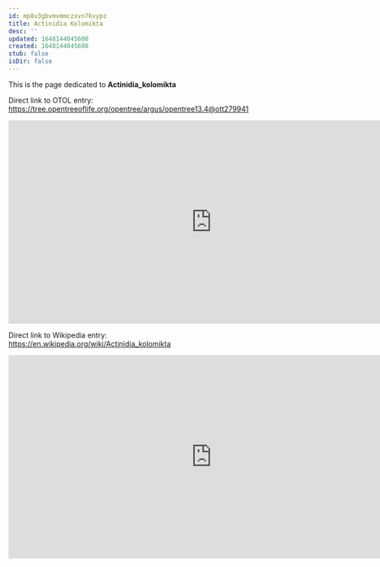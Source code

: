 ```yaml
---
id: mp8v3gbvmvmmczxvn7kvypz
title: Actinidia Kolomikta
desc: ''
updated: 1648144045600
created: 1648144045600
stub: false
isDir: false
---
```

This is the page dedicated to **Actinidia_kolomikta**


Direct link to OTOL entry: https://tree.opentreeoflife.org/opentree/argus/opentree13.4@ott279941



<html>
    <body>
    <iframe src="https://tree.opentreeoflife.org/opentree/argus/opentree13.4@ott279941"
    width="800" height="400" frameborder="0" allowfullscreen> </iframe>
    </body>
</html>
    


Direct link to Wikipedia entry: https://en.wikipedia.org/wiki/Actinidia_kolomikta



<html>
    <body>
    <iframe src="https://en.wikipedia.org/wiki/Actinidia_kolomikta"
    width="800" height="400" frameborder="0" allowfullscreen> </iframe>
    </body>
</html>
    
